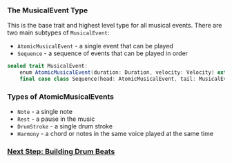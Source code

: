 ### The MusicalEvent Type

This is the base trait and highest level type for all musical events.
There are two main subtypes of `MusicalEvent`:
- `AtomicMusicalEvent` - a single event that can be played
- `Sequence` - a sequence of events that can be played in order

```scala 3
sealed trait MusicalEvent:
    enum AtomicMusicalEvent(duration: Duration, velocity: Velocity) extends MusicalEvent
    final case class Sequence(head: AtomicMusicalEvent, tail: MusicalEvent) extends MusicalEvent
```


### Types of AtomicMusicalEvents

- `Note` - a single note
- `Rest` - a pause in the music
- `DrumStroke` - a single drum stroke
- `Harmony` - a chord or notes in the same voice played at the same time

### [Next Step: Building Drum Beats](../music-dsl/building-beats.md)

